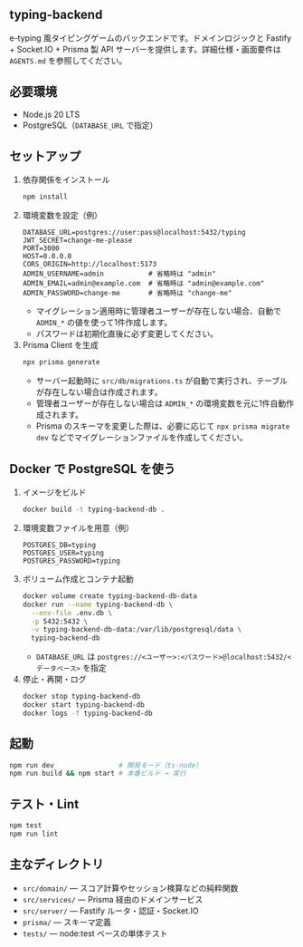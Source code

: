 ## typing-backend

e-typing 風タイピングゲームのバックエンドです。ドメインロジックと Fastify + Socket.IO + Prisma 製 API サーバーを提供します。詳細仕様・画面要件は `AGENTS.md` を参照してください。

## 必要環境

- Node.js 20 LTS
- PostgreSQL（`DATABASE_URL` で指定）

## セットアップ

1. 依存関係をインストール
   ```bash
   npm install
   ```
2. 環境変数を設定（例）
   ```
   DATABASE_URL=postgres://user:pass@localhost:5432/typing
   JWT_SECRET=change-me-please
   PORT=3000
   HOST=0.0.0.0
   CORS_ORIGIN=http://localhost:5173
   ADMIN_USERNAME=admin           # 省略時は "admin"
   ADMIN_EMAIL=admin@example.com  # 省略時は "admin@example.com"
   ADMIN_PASSWORD=change-me       # 省略時は "change-me"
   ```
   - マイグレーション適用時に管理者ユーザーが存在しない場合、自動で `ADMIN_*` の値を使って1件作成します。
   - パスワードは初期化直後に必ず変更してください。
3. Prisma Client を生成
   ```bash
   npx prisma generate
   ```
   - サーバー起動時に `src/db/migrations.ts` が自動で実行され、テーブルが存在しない場合は作成されます。
   - 管理者ユーザーが存在しない場合は `ADMIN_*` の環境変数を元に1件自動作成されます。
   - Prisma のスキーマを変更した際は、必要に応じて `npx prisma migrate dev` などでマイグレーションファイルを作成してください。

## Docker で PostgreSQL を使う

1. イメージをビルド
   ```bash
   docker build -t typing-backend-db .
   ```
2. 環境変数ファイルを用意（例）
   ```
   POSTGRES_DB=typing
   POSTGRES_USER=typing
   POSTGRES_PASSWORD=typing
   ```
3. ボリューム作成とコンテナ起動
   ```bash
   docker volume create typing-backend-db-data
   docker run --name typing-backend-db \
     --env-file .env.db \
     -p 5432:5432 \
     -v typing-backend-db-data:/var/lib/postgresql/data \
     typing-backend-db
   ```
   - `DATABASE_URL` は `postgres://<ユーザー>:<パスワード>@localhost:5432/<データベース>` を指定
4. 停止・再開・ログ
   ```bash
   docker stop typing-backend-db
   docker start typing-backend-db
   docker logs -f typing-backend-db
   ```

## 起動

```bash
npm run dev                # 開発モード（ts-node）
npm run build && npm start # 本番ビルド → 実行
```

## テスト・Lint

```bash
npm test
npm run lint
```

## 主なディレクトリ

- `src/domain/` — スコア計算やセッション検算などの純粋関数
- `src/services/` — Prisma 経由のドメインサービス
- `src/server/` — Fastify ルータ・認証・Socket.IO
- `prisma/` — スキーマ定義
- `tests/` — node:test ベースの単体テスト
